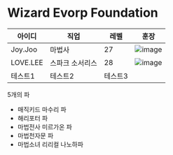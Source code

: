 # Wizard Evorp Foundation

|아이디|직업|레벨|훈장|
|------|---|---|---|
|Joy.Joo|마법사|27|![image](https://user-images.githubusercontent.com/72858711/188545682-4cd2d51e-4d7c-4c15-afa4-8c02cbb61432.png)|
|LOVE.LEE|스파크 소서리스|28|![image](https://user-images.githubusercontent.com/72858711/188545646-c847cff7-3846-4e37-b584-5d6c4d98090b.png)|
|테스트1|테스트2|테스트3|


5개의 파

- 매직키드 마수리 파
- 해리포터 파
- 마법전사 미르가온 파
- 마법천자문 파
- 마법소녀 리리컬 나노하파
